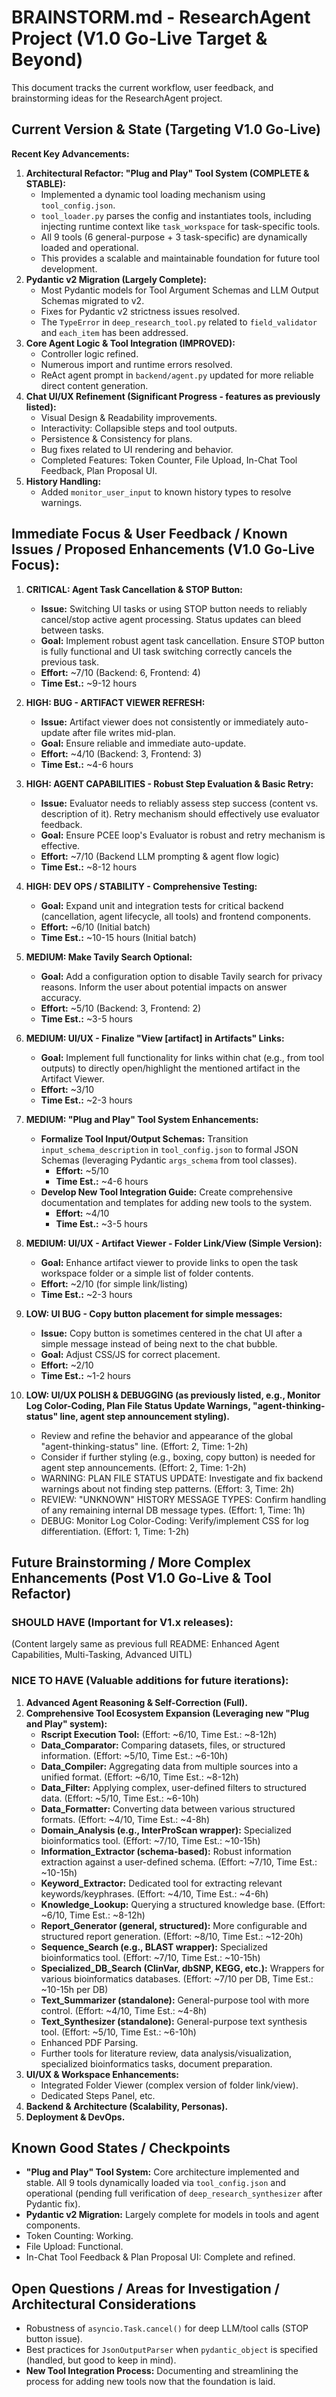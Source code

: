 # BRAINSTORM.md - ResearchAgent Project (V1.0 Go-Live Target & Beyond)

This document tracks the current workflow, user feedback, and brainstorming ideas for the ResearchAgent project.
## Current Version & State (Targeting V1.0 Go-Live)

**Recent Key Advancements:**

1.  **Architectural Refactor: "Plug and Play" Tool System (COMPLETE & STABLE):**
    * Implemented a dynamic tool loading mechanism using `tool_config.json`.
    * `tool_loader.py` parses the config and instantiates tools, including injecting runtime context like `task_workspace` for task-specific tools.
    * All 9 tools (6 general-purpose + 3 task-specific) are dynamically loaded and operational.
    * This provides a scalable and maintainable foundation for future tool development.
2.  **Pydantic v2 Migration (Largely Complete):**
    * Most Pydantic models for Tool Argument Schemas and LLM Output Schemas migrated to v2.
    * Fixes for Pydantic v2 strictness issues resolved.
    * The `TypeError` in `deep_research_tool.py` related to `field_validator` and `each_item` has been addressed.
3.  **Core Agent Logic & Tool Integration (IMPROVED):**
    * Controller logic refined.
    * Numerous import and runtime errors resolved.
    * ReAct agent prompt in `backend/agent.py` updated for more reliable direct content generation.
4.  **Chat UI/UX Refinement (Significant Progress - features as previously listed):**
    * Visual Design & Readability improvements.
    * Interactivity: Collapsible steps and tool outputs.
    * Persistence & Consistency for plans.
    * Bug fixes related to UI rendering and behavior.
    * Completed Features: Token Counter, File Upload, In-Chat Tool Feedback, Plan Proposal UI.
5.  **History Handling:**
    * Added `monitor_user_input` to known history types to resolve warnings.

## Immediate Focus & User Feedback / Known Issues / Proposed Enhancements (V1.0 Go-Live Focus):

1.  **CRITICAL: Agent Task Cancellation & STOP Button:**
    * **Issue:** Switching UI tasks or using STOP button needs to reliably cancel/stop active agent processing. Status updates can bleed between tasks.
    * **Goal:** Implement robust agent task cancellation. Ensure STOP button is fully functional and UI task switching correctly cancels the previous task.
    * **Effort:** ~7/10 (Backend: 6, Frontend: 4)
    * **Time Est.:** ~9-12 hours

2.  **HIGH: BUG - ARTIFACT VIEWER REFRESH:**
    * **Issue:** Artifact viewer does not consistently or immediately auto-update after file writes mid-plan.
    * **Goal:** Ensure reliable and immediate auto-update.
    * **Effort:** ~4/10 (Backend: 3, Frontend: 3)
    * **Time Est.:** ~4-6 hours

3.  **HIGH: AGENT CAPABILITIES - Robust Step Evaluation & Basic Retry:**
    * **Issue:** Evaluator needs to reliably assess step success (content vs. description of it). Retry mechanism should effectively use evaluator feedback.
    * **Goal:** Ensure PCEE loop's Evaluator is robust and retry mechanism is effective.
    * **Effort:** ~7/10 (Backend LLM prompting & agent flow logic)
    * **Time Est.:** ~8-12 hours

4.  **HIGH: DEV OPS / STABILITY - Comprehensive Testing:**
    * **Goal:** Expand unit and integration tests for critical backend (cancellation, agent lifecycle, all tools) and frontend components.
    * **Effort:** ~6/10 (Initial batch)
    * **Time Est.:** ~10-15 hours (Initial batch)

5.  **MEDIUM: Make Tavily Search Optional:**
    * **Goal:** Add a configuration option to disable Tavily search for privacy reasons. Inform the user about potential impacts on answer accuracy.
    * **Effort:** ~5/10 (Backend: 3, Frontend: 2)
    * **Time Est.:** ~3-5 hours

6.  **MEDIUM: UI/UX - Finalize "View [artifact] in Artifacts" Links:**
    * **Goal:** Implement full functionality for links within chat (e.g., from tool outputs) to directly open/highlight the mentioned artifact in the Artifact Viewer.
    * **Effort:** ~3/10
    * **Time Est.:** ~2-3 hours

7.  **MEDIUM: "Plug and Play" Tool System Enhancements:**
    * **Formalize Tool Input/Output Schemas:** Transition `input_schema_description` in `tool_config.json` to formal JSON Schemas (leveraging Pydantic `args_schema` from tool classes).
        * **Effort:** ~5/10
        * **Time Est.:** ~4-6 hours
    * **Develop New Tool Integration Guide:** Create comprehensive documentation and templates for adding new tools to the system.
        * **Effort:** ~4/10
        * **Time Est.:** ~3-5 hours

8.  **MEDIUM: UI/UX - Artifact Viewer - Folder Link/View (Simple Version):**
    * **Goal:** Enhance artifact viewer to provide links to open the task workspace folder or a simple list of folder contents.
    * **Effort:** ~2/10 (for simple link/listing)
    * **Time Est.:** ~2-3 hours

9.  **LOW: UI BUG - Copy button placement for simple messages:**
    * **Issue:** Copy button is sometimes centered in the chat UI after a simple message instead of being next to the chat bubble.
    * **Goal:** Adjust CSS/JS for correct placement.
    * **Effort:** ~2/10
    * **Time Est.:** ~1-2 hours

10. **LOW: UI/UX POLISH & DEBUGGING (as previously listed, e.g., Monitor Log Color-Coding, Plan File Status Update Warnings, "agent-thinking-status" line, agent step announcement styling).**
    * Review and refine the behavior and appearance of the global "agent-thinking-status" line. (Effort: 2, Time: 1-2h)
    * Consider if further styling (e.g., boxing, copy button) is needed for agent step announcements. (Effort: 2, Time: 1-2h)
    * WARNING: PLAN FILE STATUS UPDATE: Investigate and fix backend warnings about not finding step patterns. (Effort: 3, Time: 2h)
    * REVIEW: "UNKNOWN" HISTORY MESSAGE TYPES: Confirm handling of any remaining internal DB message types. (Effort: 1, Time: 1h)
    * DEBUG: Monitor Log Color-Coding: Verify/implement CSS for log differentiation. (Effort: 1, Time: 1-2h)

## Future Brainstorming / More Complex Enhancements (Post V1.0 Go-Live & Tool Refactor)

### SHOULD HAVE (Important for V1.x releases):
(Content largely same as previous full README: Enhanced Agent Capabilities, Multi-Tasking, Advanced UITL)

### NICE TO HAVE (Valuable additions for future iterations):

1.  **Advanced Agent Reasoning & Self-Correction (Full).**
2.  **Comprehensive Tool Ecosystem Expansion (Leveraging new "Plug and Play" system):**
    * **Rscript Execution Tool:** (Effort: ~6/10, Time Est.: ~8-12h)
    * **Data_Comparator:** Comparing datasets, files, or structured information. (Effort: ~5/10, Time Est.: ~6-10h)
    * **Data_Compiler:** Aggregating data from multiple sources into a unified format. (Effort: ~6/10, Time Est.: ~8-12h)
    * **Data_Filter:** Applying complex, user-defined filters to structured data. (Effort: ~5/10, Time Est.: ~6-10h)
    * **Data_Formatter:** Converting data between various structured formats. (Effort: ~4/10, Time Est.: ~4-8h)
    * **Domain_Analysis (e.g., InterProScan wrapper):** Specialized bioinformatics tool. (Effort: ~7/10, Time Est.: ~10-15h)
    * **Information_Extractor (schema-based):** Robust information extraction against a user-defined schema. (Effort: ~7/10, Time Est.: ~10-15h)
    * **Keyword_Extractor:** Dedicated tool for extracting relevant keywords/keyphrases. (Effort: ~4/10, Time Est.: ~4-6h)
    * **Knowledge_Lookup:** Querying a structured knowledge base. (Effort: ~6/10, Time Est.: ~8-12h)
    * **Report_Generator (general, structured):** More configurable and structured report generation. (Effort: ~8/10, Time Est.: ~12-20h)
    * **Sequence_Search (e.g., BLAST wrapper):** Specialized bioinformatics tool. (Effort: ~7/10, Time Est.: ~10-15h)
    * **Specialized_DB_Search (ClinVar, dbSNP, KEGG, etc.):** Wrappers for various bioinformatics databases. (Effort: ~7/10 per DB, Time Est.: ~10-15h per DB)
    * **Text_Summarizer (standalone):** General-purpose tool with more control. (Effort: ~4/10, Time Est.: ~4-8h)
    * **Text_Synthesizer (standalone):** General-purpose text synthesis tool. (Effort: ~5/10, Time Est.: ~6-10h)
    * Enhanced PDF Parsing.
    * Further tools for literature review, data analysis/visualization, specialized bioinformatics tasks, document preparation.
3.  **UI/UX & Workspace Enhancements:**
    * Integrated Folder Viewer (complex version of folder link/view).
    * Dedicated Steps Panel, etc.
4.  **Backend & Architecture (Scalability, Personas).**
5.  **Deployment & DevOps.**

## Known Good States / Checkpoints

-   **"Plug and Play" Tool System:** Core architecture implemented and stable. All 9 tools dynamically loaded via `tool_config.json` and operational (pending full verification of `deep_research_synthesizer` after Pydantic fix).
-   **Pydantic v2 Migration:** Largely complete for models in tools and agent components.
-   Token Counting: Working.
-   File Upload: Functional.
-   In-Chat Tool Feedback & Plan Proposal UI: Complete and refined.

## Open Questions / Areas for Investigation / Architectural Considerations

-   Robustness of `asyncio.Task.cancel()` for deep LLM/tool calls (STOP button issue).
-   Best practices for `JsonOutputParser` when `pydantic_object` is specified (handled, but good to keep in mind).
-   **New Tool Integration Process:** Documenting and streamlining the process for adding new tools now that the foundation is laid.
